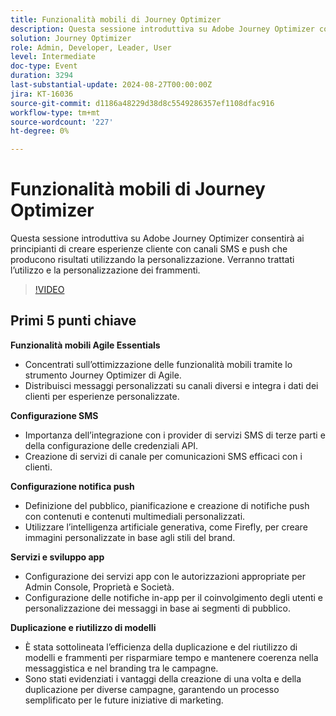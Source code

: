 ```yaml
---
title: Funzionalità mobili di Journey Optimizer
description: Questa sessione introduttiva su Adobe Journey Optimizer consentirà ai principianti di creare esperienze cliente con canali SMS e push che producono risultati utilizzando la personalizzazione. Verranno trattati l’utilizzo e la personalizzazione dei frammenti.
solution: Journey Optimizer
role: Admin, Developer, Leader, User
level: Intermediate
doc-type: Event
duration: 3294
last-substantial-update: 2024-08-27T00:00:00Z
jira: KT-16036
source-git-commit: d1186a48229d38d8c5549286357ef1108dfac916
workflow-type: tm+mt
source-wordcount: '227'
ht-degree: 0%

---
```



# Funzionalità mobili di Journey Optimizer

Questa sessione introduttiva su Adobe Journey Optimizer consentirà ai principianti di creare esperienze cliente con canali SMS e push che producono risultati utilizzando la personalizzazione. Verranno trattati l’utilizzo e la personalizzazione dei frammenti.

>[!VIDEO](https://video.tv.adobe.com/v/3433001/?learn=on)

## Primi 5 punti chiave

**Funzionalità mobili Agile Essentials**

* Concentrati sull’ottimizzazione delle funzionalità mobili tramite lo strumento Journey Optimizer di Agile.
* Distribuisci messaggi personalizzati su canali diversi e integra i dati dei clienti per esperienze personalizzate.

**Configurazione SMS**

* Importanza dell’integrazione con i provider di servizi SMS di terze parti e della configurazione delle credenziali API.
* Creazione di servizi di canale per comunicazioni SMS efficaci con i clienti.

**Configurazione notifica push**

* Definizione del pubblico, pianificazione e creazione di notifiche push con contenuti e contenuti multimediali personalizzati.
* Utilizzare l’intelligenza artificiale generativa, come Firefly, per creare immagini personalizzate in base agli stili del brand.

**Servizi e sviluppo app**

* Configurazione dei servizi app con le autorizzazioni appropriate per Admin Console, Proprietà e Società.
* Configurazione delle notifiche in-app per il coinvolgimento degli utenti e personalizzazione dei messaggi in base ai segmenti di pubblico.

**Duplicazione e riutilizzo di modelli**

* È stata sottolineata l’efficienza della duplicazione e del riutilizzo di modelli e frammenti per risparmiare tempo e mantenere coerenza nella messaggistica e nel branding tra le campagne.
* Sono stati evidenziati i vantaggi della creazione di una volta e della duplicazione per diverse campagne, garantendo un processo semplificato per le future iniziative di marketing.
